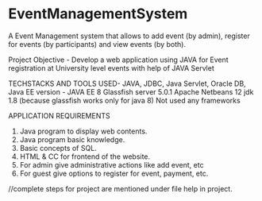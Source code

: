 # EventManagementSystem
A Event Management system that allows to add event (by admin), register for events (by participants) and view events (by both).


Project Objective - Develop a web application using JAVA for Event registration at University level events with help of JAVA Servlet

TECHSTACKS AND TOOLS USED- JAVA, JDBC, Java Servlet, Oracle DB,
Java EE version - JAVA EE 8
Glassfish server 5.0.1
Apache Netbeans 12
jdk 1.8 (because glassfish works only for java 8) 
Not used any frameworks

APPLICATION REQUIREMENTS
1. Java program to display web contents.
2. Java program basic knowledge.
3. Basic concepts of SQL.
4. HTML & CC for frontend of the website.
5. For admin give administrative actions like add event, etc
6. For guest give options to register for event, payment, etc.

//complete steps for project are mentioned under file help in project.
